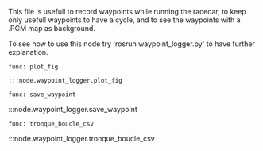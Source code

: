 This file is usefull to record waypoints while running the racecar, to keep only usefull waypoints to have a cycle, and to see the waypoints with a .PGM map as background.

To see how to use this node try 'rosrun waypoint_logger.py' to have further explanation.

`func: plot_fig`

    :::node.waypoint_logger.plot_fig

`func: save_waypoint`

:::node.waypoint_logger.save_waypoint

`func: tronque_boucle_csv`

:::node.waypoint_logger.tronque_boucle_csv


